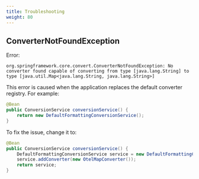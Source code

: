 ```yaml
---
title: Troubleshooting
weight: 80
---
```


## ConverterNotFoundException

Error:

```text
org.springframework.core.convert.ConverterNotFoundException: No converter found capable of converting from type [java.lang.String] to type [java.util.Map<java.lang.String, java.lang.String>]
```

This error is caused when the application replaces the default converter registry. For example:

```java
@Bean
public ConversionService conversionService() {
    return new DefaultFormattingConversionService();
}
```

To fix the issue, change it to:

```java
@Bean
public ConversionService conversionService() {
    DefaultFormattingConversionService service = new DefaultFormattingConversionService();
    service.addConverter(new OtelMapConverter());
    return service;
}
```
